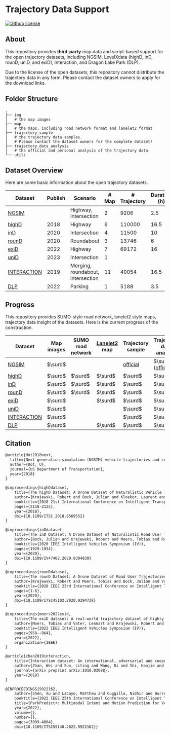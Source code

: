# Trajectory Data Support

[![Github license](https://img.shields.io/github/license/WoodOxen/tactics2d)](https://github.com/WoodOxen/tactics2d/blob/dev/LICENSE)

## About

This repository provides **third-party** map data and script-based support for the open trajectory datasets, including NGSIM, LevelXdata (highD, inD, rounD, uniD, and exiD), Interaction, and Dragon Lake Park (DLP).

Due to the license of the open datasets, this repository cannot distribute the trajectory data in any form. Please contact the dataset owners to apply for the download links.

## Folder Structure

```shell
.
├── img
│   # the map images
├── map
│   # the maps, including road network format and lanelet2 format
├── trajectory_sample
│   # the trajectory data samples.
│   # Please contact the dataset owners for the complete dataset!
├── trajectory_data_analysis
│   # the official and personal analysis of the trajectory data
└── utils
```

## Dataset Overview

Here are some basic information about the open trajectory datasets.

| Dataset | Publish | Scenario | # Map | # Trajectory | Duration (h) | Frequency (Hz) |
| --- | --- | --- | --- | --- | --- | --- |
| [NGSIM](https://ops.fhwa.dot.gov/trafficanalysistools/ngsim.htm) |  | Highway, </br> intersection | 2 | 9206 | 2.5 | 10 |
| [highD](https://www.highd-dataset.com/) | 2018 |  Highway | 6 | 110000 | 16.5 | 25 |
| [inD](https://www.ind-dataset.com/) | 2020 | Intersection | 4 | 11500 | 10 | 25 |
| [rounD](https://www.round-dataset.com/) | 2020 | Roundabout | 3 | 13746 | 6 | 25 |
| [exiD](https://www.exid-dataset.com/) | 2022 | Highway | 7 | 69172 | 16 | 25 |
| [uniD](https://www.unid-dataset.com/) | 2023 | Intersection | 1 | | | 25 |
| [INTERACTION](http://interaction-dataset.com/) | 2019 | Merging, </br> roundabout, </br> intersection | 11 | 40054 | 16.5 | 10 |
| [DLP](https://sites.google.com/berkeley.edu/dlp-dataset) | 2022 | Parking | 1 | 5188 | 3.5 | 25 |

## Progress

This repository provides SUMO-style road network, lanelet2 style maps, trajectory data insight of the datasets. Here is the current progress of the construction.

| Dataset | Map images | SUMO </br> road network | [Lanelet2](https://github.com/fzi-forschungszentrum-informatik/Lanelet2) map | Trajectory sample | Trajectory data analysis |
| --- | --- | --- | --- | --- | --- |
| [NGSIM](https://ops.fhwa.dot.gov/trafficanalysistools/ngsim.htm) | $\surd$ | | | [official](https://data.transportation.gov/Automobiles/Next-Generation-Simulation-NGSIM-Vehicle-Trajector/8ect-6jqj) | $\surd$ ([official](https://data.transportation.gov/Automobiles/Next-Generation-Simulation-NGSIM-Vehicle-Trajector/8ect-6jqj))
| [highD](https://www.highd-dataset.com/) | $\surd$ | $\surd$ | $\surd$ | $\surd$ | $\surd$ |
| [inD](https://www.ind-dataset.com/) | $\surd$ | $\surd$ | $\surd$ | $\surd$ | $\surd$ |
| [rounD](https://www.round-dataset.com/) | $\surd$ | $\surd$ | $\surd$ | $\surd$ | $\surd$ |
| [exiD](https://www.exid-dataset.com/) | $\surd$ |  | $\surd$ | $\surd$ | $\surd$ |
| [uniD](https://www.unid-dataset.com/) | $\surd$ |  || $\surd$ | $\surd$ |
| [INTERACTION](http://interaction-dataset.com/) | $\surd$ | || $\surd$ | $\surd$ |
| [DLP](https://sites.google.com/berkeley.edu/dlp-dataset) | $\surd$ | | $\surd$ | $\surd$ | $\surd$ |

## Citation

```latex
@article{dot2018next,
  title={Next generation simulation (NGSIM) vehicle trajectories and supporting data},
  author={Dot, U},
  journal={US Department of Transportation},
  year={2018}
}

@inproceedings{highDdataset,
    title={The highD Dataset: A Drone Dataset of Naturalistic Vehicle Trajectories on German Highways for Validation of Highly Automated Driving Systems},
    author={Krajewski, Robert and Bock, Julian and Kloeker, Laurent and Eckstein, Lutz},
    booktitle={2018 21st International Conference on Intelligent Transportation Systems (ITSC)},
    pages={2118-2125},
    year={2018},
    doi={10.1109/ITSC.2018.8569552}
}

@inproceedings{inDdataset,
    title={The inD Dataset: A Drone Dataset of Naturalistic Road User Trajectories at German Intersections},
    author={Bock, Julian and Krajewski, Robert and Moers, Tobias and Runde, Steffen and Vater, Lennart and Eckstein, Lutz},
    booktitle={2020 IEEE Intelligent Vehicles Symposium (IV)},
    pages={1929-1934},
    year={2020},
    doi={10.1109/IV47402.2020.9304839}
}

@inproceedings{rounDdataset,
    title={The rounD Dataset: A Drone Dataset of Road User Trajectories at Roundabouts in Germany},
    author={Krajewski, Robert and Moers, Tobias and Bock, Julian and Vater, Lennart and Eckstein, Lutz},
    booktitle={2020 IEEE 23rd International Conference on Intelligent Transportation Systems (ITSC)},
    pages={1-6},
    year={2020},
    doi={10.1109/ITSC45102.2020.9294728}
}

@inproceedings{moers2022exid,
    title={The exiD dataset: A real-world trajectory dataset of highly interactive highway scenarios in Germany},
    author={Moers, Tobias and Vater, Lennart and Krajewski, Robert and Bock, Julian and Zlocki, Adrian and Eckstein, Lutz},
    booktitle={2022 IEEE Intelligent Vehicles Symposium (IV)},
    pages={958--964},
    year={2022},
    organization={IEEE}
}

@article{zhan2019interaction,
    title={Interaction dataset: An international, adversarial and cooperative motion dataset in interactive driving scenarios with semantic maps},
    author={Zhan, Wei and Sun, Liting and Wang, Di and Shi, Haojie and Clausse, Aubrey and Naumann, Maximilian and Kummerle, Julius and Konigshof, Hendrik and Stiller, Christoph and de La Fortelle, Arnaud and others},
    journal={arXiv preprint arXiv:1910.03088},
    year={2019}
}

@INPROCEEDINGS{9922162,
    author={Shen, Xu and Lacayo, Matthew and Guggilla, Nidhir and Borrelli, Francesco},
    booktitle={2022 IEEE 25th International Conference on Intelligent Transportation Systems (ITSC)}, 
    title={ParkPredict+: Multimodal Intent and Motion Prediction for Vehicles in Parking Lots with CNN and Transformer}, 
    year={2022},
    volume={},
    number={},
    pages={3999-4004},
    doi={10.1109/ITSC55140.2022.9922162}}
```
